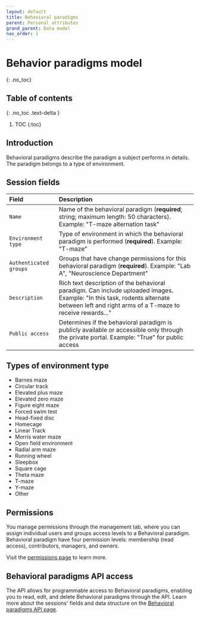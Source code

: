 ```yaml
---
layout: default
title: Behavioral paradigms
parent: Personal attributes
grand_parent: Data model
nav_order: 1
---
```


# Behavior paradigms model
{: .no_toc}

## Table of contents
{: .no_toc .text-delta }

1. TOC
{:toc}

## Introduction 

Behavioral paradigms describe the paradigm a subject performs in details. The paradigm belongs to a type of environment.

## Session fields

| Field                | Description |
|:---------------------|:------------|
| `Name`                 | Name of the behavioral paradigm (**required**; string; maximum length: 50 characters). Example: "T-maze alternation task" |
| `Environment type`     | Type of environment in which the behavioral paradigm is performed (**required**). Example: "T-maze" |
| `Authenticated groups` | Groups that have change permissions for this behavioral paradigm (**required**). Example: "Lab A", "Neuroscience Department" |
| `Description`          | Rich text description of the behavioral paradigm. Can include uploaded images. Example: "In this task, rodents alternate between left and right arms of a T-maze to receive rewards..." |
| `Public access`        | Determines if the behavioral paradigm is publicly available or accessible only through the private portal. Example: "True" for public access |

## Types of environment type

- Barnes maze
- Circular track
- Elevated plus maze
- Elevated zero maze
- Figure eight maze
- Forced swim test
- Head-fixed disc
- Homecage
- Linear Track
- Morris water maze
- Open field environment
- Radial arm maze
- Running wheel
- Sleepbox
- Square cage
- Theta maze
- T-maze
- Y-maze
- Other

## Permissions

You manage permissions through the management tab, where you can assign individual users and groups access levels to a Behavioral paradigm. Behavioral paradigm have four permission levels: membership (read access), contributors, managers, and owners.

Visit the [permissions page]({{"datamodel/permissions/"|absolute_url}}) to learn more. 

## Behavioral paradigms API access

The API allows for programmable access to Behavioral paradigms, enabling you to read, edit, and delete Behavioral paradigms through the API. Learn more about the sessions' fields and data structure on the [Behavioral paradigms API page]({{"api/personal_attributes/behavioralparadigm/"|absolute_url}}). 
